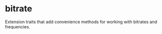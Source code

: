 # bitrate

Extension traits that add convenience methods for working with bitrates and
frequencies.
